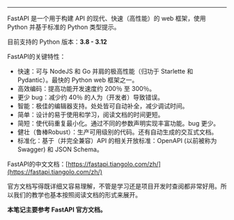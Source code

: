‍

---

FastAPI 是一个用于构建 API 的现代、快速（高性能）的 web 框架，使用 Python 并基于标准的 Python 类型提示。

目前支持的 Python 版本：**3.8 - 3.12**

FastAPI的关键特性：

- 快速：可与 NodeJS 和 Go 并肩的极高性能（归功于 Starlette 和 Pydantic）。最快的 Python web 框架之一。
- 高效编码：提高功能开发速度约 200％ 至 300％。
- 更少 bug：减少约 40％ 的人为（开发者）导致错误。
- 智能：极佳的编辑器支持。处处皆可自动补全，减少调试时间。
- 简单：设计的易于使用和学习，阅读文档的时间更短。
- 简短：使代码重复最小化。通过不同的参数声明实现丰富功能。bug 更少。
- 健壮（鲁棒Robust）：生产可用级别的代码。还有自动生成的交互式文档。
- 标准化：基于（并完全兼容）API 的相关开放标准：OpenAPI (以前被称为 Swagger) 和 JSON Schema。

FastAPI的中文文档：[https://fastapi.tiangolo.com/zh/](https://fastapi.tiangolo.com/zh/)

官方文档写得既详细又容易理解，不管是学习还是项目开发时查阅都非常好用。所以我们的教学也基本按照阅读文档的形式来展开。

**本笔记主要参考 FastAPI 官方文档。**

‍
